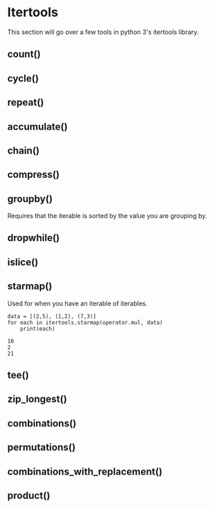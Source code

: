 # Itertools
This section will go over a few tools in python 3's itertools library.

## count()

## cycle()

## repeat()

## accumulate()

## chain()

## compress()

## groupby()
Requires that the iterable is sorted by the value you are grouping by.

## dropwhile()

## islice()

## starmap()
Used for when you have an iterable of iterables.

```
data = [(2,5), (1,2), (7,3)]
for each in itertools.starmap(operator.mul, data)
    print(each)

10
2
21
```

## tee()

## zip_longest()

## combinations()

## permutations()

## combinations_with_replacement()

## product()
